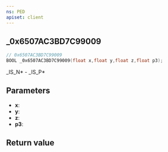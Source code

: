 ```yaml
---
ns: PED
apiset: client
---
```

## _0x6507AC3BD7C99009

```c
// 0x6507AC3BD7C99009
BOOL _0x6507AC3BD7C99009(float x,float y,float z,float p3);
```

_IS_N* - _IS_P*

## Parameters
* **x**:
* **y**:
* **z**:
* **p3**:

## Return value